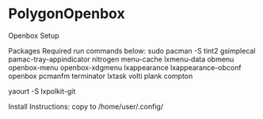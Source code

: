 # PolygonOpenbox
Openbox Setup

Packages Required run commands below:
sudo pacman -S tint2 gsimplecal pamac-tray-appindicator nitrogen menu-cache lxmenu-data obmenu openbox-menu openbox-xdgmenu lxappearance lxappearance-obconf openbox pcmanfm terminator lxtask volti plank compton

yaourt -S lxpolkit-git

Install Instructions:
copy to /home/user/.config/
